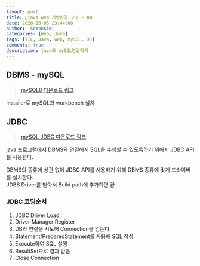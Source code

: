 ```yaml
---
layout: post
title: 📀java web 개발환경 구성 - DB
date: 2020-10-05 23:44:00
author: 'SeWonKim'
categories: [Web, Java]
tags: [TIL, Java, web, mySQL, DB]
comments: true
description: java와 mySQL연결하기
---
```


## DBMS - mySQL

> [mySQL8 다운로드 링크](https://dev.mysql.com/downloads/windows/installer/8.0.html)

installer로 mySQL과 workbench 설치

## JDBC

> [mySQL JDBC 다운로드 링크](https://dev.mysql.com/downloads/connector/j/)

java 프로그램에서 DBMS와 연결해서 SQL을 수행할 수 있도록하기 위해서 JDBC API를 사용한다.

DBMS의 종류에 상관 없이 JDBC API를 사용하기 위해 DBMS 종류에 맞게 드라이버를 설치한다.  
JDBS Driver를 받아서 Build path에 추가하면 끝

### JDBC 코딩순서

1. JDBC Driver Load
2. Driver Manager Register
3. DB와 연결을 시도해 Connection을 얻는다.
4. Statement/PreparedStatement를 사용해 SQL 작성
5. Execute하여 SQL 실행
6. ResultSet으로 결과 받음
7. Close Connection

